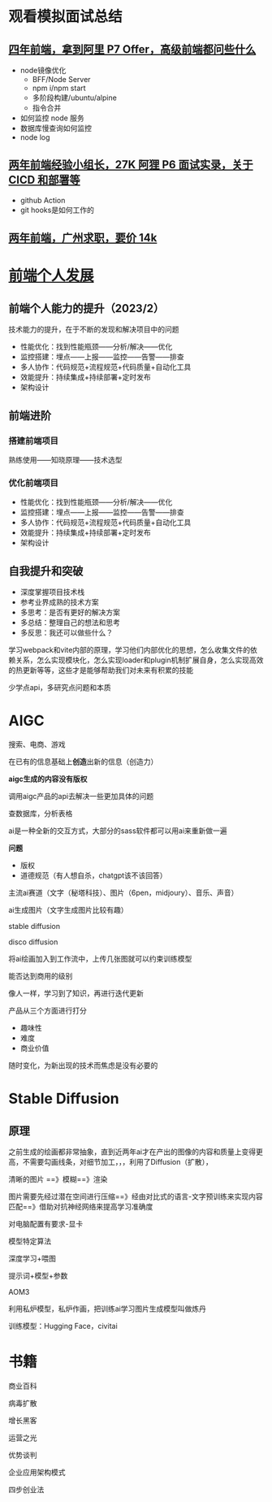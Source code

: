# 观看模拟面试总结

## [四年前端，拿到阿里 P7 Offer，高级前端都问些什么](https://www.bilibili.com/video/BV1om4y1S7g3/?spm_id_from=333.788&vd_source=ad69edc9a457e7180dde2d7baf02ad26)

- node镜像优化
  - BFF/Node Server
  - npm i/npm start
  - 多阶段构建/ubuntu/alpine
  - 指令合并 
- 如何监控 node 服务
- 数据库慢查询如何监控
- node log

## [两年前端经验小组长，27K 阿狸 P6 面试实录，关于 CICD 和部署等](https://www.bilibili.com/video/BV1fq4y1c79f/?spm_id_from=333.788&vd_source=ad69edc9a457e7180dde2d7baf02ad26)

- github Action
- git hooks是如何工作的

## [两年前端，广州求职，要价 14k](https://www.bilibili.com/video/BV1QZ4y1h78T/?vd_source=ad69edc9a457e7180dde2d7baf02ad26)

# [前端个人发展](https://www.bilibili.com/video/BV1ZB4y1M7sb/?spm_id_from=333.788&vd_source=ad69edc9a457e7180dde2d7baf02ad26)

## 前端个人能力的提升（2023/2）

技术能力的提升，在于不断的发现和解决项目中的问题

- 性能优化：找到性能瓶颈——分析/解决——优化
- 监控搭建：埋点——上报——监控——告警——排查
- 多人协作：代码规范+流程规范+代码质量+自动化工具
- 效能提升：持续集成+持续部署+定时发布
- 架构设计

## 前端进阶

### 搭建前端项目

熟练使用——知晓原理——技术选型

### 优化前端项目

- 性能优化：找到性能瓶颈——分析/解决——优化
- 监控搭建：埋点——上报——监控——告警——排查
- 多人协作：代码规范+流程规范+代码质量+自动化工具
- 效能提升：持续集成+持续部署+定时发布
- 架构设计

## 自我提升和突破

- 深度掌握项目技术栈
- 参考业界成熟的技术方案
- 多思考：是否有更好的解决方案
- 多总结：整理自己的想法和思考
- 多反思：我还可以做些什么？

学习webpack和vite内部的原理，学习他们内部优化的思想，怎么收集文件的依赖关系，怎么实现模块化，怎么实现loader和plugin机制扩展自身，怎么实现高效的热更新等等，这些才是能够帮助我们对未来有积累的技能

少学点api，多研究点问题和本质

# AIGC

搜索、电商、游戏

在已有的信息基础上**创造**出新的信息（创造力）

**aigc生成的内容没有版权**

调用aigc产品的api去解决一些更加具体的问题

查数据库，分析表格

ai是一种全新的交互方式，大部分的sass软件都可以用ai来重新做一遍

**问题**

- 版权
- 道德规范（有人想自杀，chatgpt该不该回答）

主流ai赛道（文字（秘塔科技）、图片（6pen，midjoury）、音乐、声音）

ai生成图片（文字生成图片比较有趣）

stable diffusion 

disco diffusion 

将ai绘画加入到工作流中，上传几张图就可以约束训练模型

能否达到商用的级别

像人一样，学习到了知识，再进行迭代更新

产品从三个方面进行打分

- 趣味性
- 难度
- 商业价值

随时变化，为新出现的技术而焦虑是没有必要的 

# Stable Diffusion

## 原理

之前生成的绘画都非常抽象，直到近两年ai才在产出的图像的内容和质量上变得更高，不需要勾画线条，对细节加工，，，利用了Diffusion（扩散），

清晰的图片 ==》模糊==》渲染

图片需要先经过潜在空间进行压缩==》经由对比式的语言-文字预训练来实现内容匹配==》借助对抗神经网络来提高学习准确度

对电脑配置有要求-显卡

模型特定算法

深度学习+喂图

提示词+模型+参数

AOM3

利用私炉模型，私炉作画，把训练ai学习图片生成模型叫做炼丹

训练模型：Hugging  Face，civitai

 # 书籍

商业百科

病毒扩散

增长黑客

运营之光

优势谈判

企业应用架构模式

四步创业法
